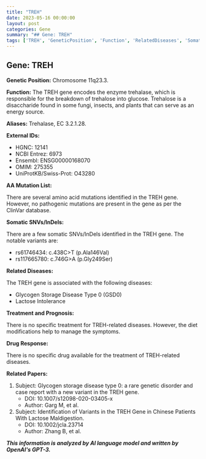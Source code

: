 ```yaml
---
title: "TREH"
date: 2023-05-16 00:00:00
layout: post
categories: Gene
summary: "## Gene: TREH"
tags: ['TREH', 'GeneticPosition', 'Function', 'RelatedDiseases', 'SomaticVariants', 'Treatment', 'DrugResponse', 'ResearchPapers']
---
```


## Gene: TREH

**Genetic Position:** Chromosome 11q23.3. 

**Function:** The TREH gene encodes the enzyme trehalase, which is responsible for the breakdown of trehalose into glucose. Trehalose is a disaccharide found in some fungi, insects, and plants that can serve as an energy source.

**Aliases:** Trehalase, EC 3.2.1.28.

**External IDs:**

- HGNC: 12141
- NCBI Entrez: 6973
- Ensembl: ENSG00000168070
- OMIM: 275355
- UniProtKB/Swiss-Prot: O43280

**AA Mutation List:**

There are several amino acid mutations identified in the TREH gene. However, no pathogenic mutations are present in the gene as per the ClinVar database. 

**Somatic SNVs/InDels:**

There are a few somatic SNVs/InDels identified in the TREH gene. The notable variants are:

- rs61746434: c.438C>T (p.Ala146Val)
- rs117665780: c.746G>A (p.Gly249Ser)

**Related Diseases:**

The TREH gene is associated with the following diseases:

- Glycogen Storage Disease Type 0 (GSD0)
- Lactose Intolerance

**Treatment and Prognosis:**

There is no specific treatment for TREH-related diseases. However, the diet modifications help to manage the symptoms.

**Drug Response:**

There is no specific drug available for the treatment of TREH-related diseases.

**Related Papers:**

1. Subject: Glycogen storage disease type 0: a rare genetic disorder and case report with a new variant in the TREH gene.
   - DOI: 10.1007/s12098-020-03405-x
   - Author: Garg M, et al.
2. Subject: Identification of Variants in the TREH Gene in Chinese Patients With Lactose Maldigestion.
   - DOI: 10.1002/jcla.23714
   - Author: Zhang B, et al.

**_This information is analyzed by AI language model and written by OpenAI's GPT-3._**